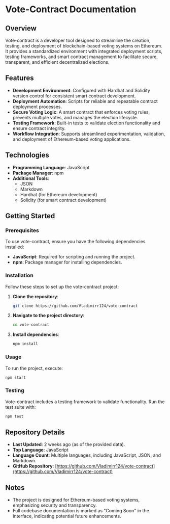 # Vote-Contract Documentation

## Overview
Vote-contract is a developer tool designed to streamline the creation, testing, and deployment of blockchain-based voting systems on Ethereum. It provides a standardized environment with integrated deployment scripts, testing frameworks, and smart contract management to facilitate secure, transparent, and efficient decentralized elections.

## Features
- **Development Environment**: Configured with Hardhat and Solidity version control for consistent smart contract development.
- **Deployment Automation**: Scripts for reliable and repeatable contract deployment processes.
- **Secure Voting Logic**: A smart contract that enforces voting rules, prevents multiple votes, and manages the election lifecycle.
- **Testing Framework**: Built-in tests to validate election functionality and ensure contract integrity.
- **Workflow Integration**: Supports streamlined experimentation, validation, and deployment of Ethereum-based voting applications.

## Technologies
- **Programming Language**: JavaScript
- **Package Manager**: npm
- **Additional Tools**:
  - JSON
  - Markdown
  - Hardhat (for Ethereum development)
  - Solidity (for smart contract development)

## Getting Started

### Prerequisites
To use vote-contract, ensure you have the following dependencies installed:
- **JavaScript**: Required for scripting and running the project.
- **npm**: Package manager for installing dependencies.

### Installation
Follow these steps to set up the vote-contract project:
1. **Clone the repository**:
   ```sh
   git clone https://github.com/Vladimirr124/vote-contract
   ```
2. **Navigate to the project directory**:
   ```sh
   cd vote-contract
   ```
3. **Install dependencies**:
   ```sh
   npm install
   ```

### Usage
To run the project, execute:
```sh
npm start
```

### Testing
Vote-contract includes a testing framework to validate functionality. Run the test suite with:
```sh
npm test
```

## Repository Details
- **Last Updated**: 2 weeks ago (as of the provided data).
- **Top Language**: JavaScript
- **Language Count**: Multiple languages, including JavaScript, JSON, and Markdown.
- **GitHub Repository**: [https://github.com/Vladimirr124/vote-contract](https://github.com/Vladimirr124/vote-contract)

## Notes
- The project is designed for Ethereum-based voting systems, emphasizing security and transparency.
- Full codebase documentation is marked as "Coming Soon" in the interface, indicating potential future enhancements.
